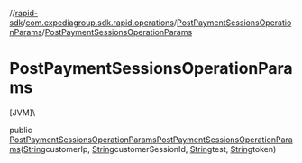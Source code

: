 //[rapid-sdk](../../../index.md)/[com.expediagroup.sdk.rapid.operations](../index.md)/[PostPaymentSessionsOperationParams](index.md)/[PostPaymentSessionsOperationParams](-post-payment-sessions-operation-params.md)

# PostPaymentSessionsOperationParams

[JVM]\

public [PostPaymentSessionsOperationParams](index.md)[PostPaymentSessionsOperationParams](-post-payment-sessions-operation-params.md)([String](https://docs.oracle.com/javase/8/docs/api/java/lang/String.html)customerIp, [String](https://docs.oracle.com/javase/8/docs/api/java/lang/String.html)customerSessionId, [String](https://docs.oracle.com/javase/8/docs/api/java/lang/String.html)test, [String](https://docs.oracle.com/javase/8/docs/api/java/lang/String.html)token)
